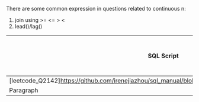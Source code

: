 There are some common expression in questions related to continuous n:
1. join using >= <= > <
2. lead()/lag()


| SQL Script  | join using >= <= > < | lead()/lag() |
| ----------- | ----------- |  ----------- |
| [leetcode_Q2142]https://github.com/irenejiazhou/sql_manual/blob/main/continuous_n/leetcode_Q2142_M.sql     | Title       |  Title       |
| Paragraph   | Text        |  Title       |
